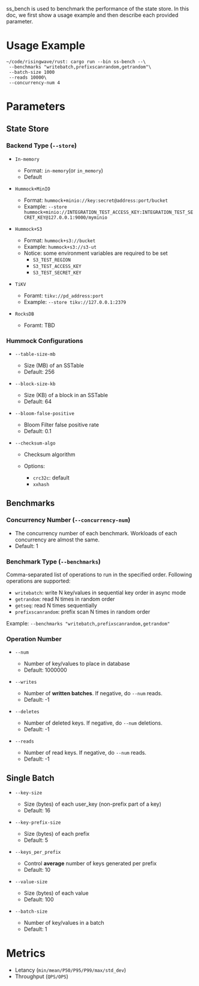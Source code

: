 ss_bench is used to benchmark the performance of the state store. In this doc, we first show a usage example and then describe each provided parameter.

# Usage Example

```shell
~/code/risingwave/rust: cargo run --bin ss-bench --\
 --benchmarks "writebatch,prefixscanrandom,getrandom"\
 --batch-size 1000
 --reads 10000\
 --concurrency-num 4
```

# Parameters

## State Store

### Backend Type  (`--store`)

- `In-memory`
  
  - Format: `in-memory`(or `in_memory`)
  - Default

- `Hummock+MinIO`
  
  - Format: `hummock+minio://key:secret@address:port/bucket`
  - Example: `--store hummock+minio://INTEGRATION_TEST_ACCESS_KEY:INTEGRATION_TEST_SECRET_KEY@127.0.0.1:9000/myminio`

- `Hummock+S3`
  
  - Format: `hummock+s3://bucket`
  - Example: `hummock+s3://s3-ut`
  - Notice: some environment variables are required to be set
    - `S3_TEST_REGION`
    - `S3_TEST_ACCESS_KEY`
    - `S3_TEST_SECRET_KEY`

- `TiKV`
  
  - Foramt: `tikv://pd_address:port`
  - Example: `--store tikv://127.0.0.1:2379`

- `RocksDB`
  
  - Foramt: TBD

### Hummock Configurations

- `--table-size-mb`
  
  - Size (MB) of an SSTable
  - Default: 256

- `--block-size-kb`
  
  - Size (KB) of a block in an SSTable
  - Default: 64

- `--bloom-false-positive`
  
  - Bloom Filter false positive rate
  - Default: 0.1

- `--checksum-algo`
  
  - Checksum algorithm
  
  - Options:
    
    - `crc32c`: default
    - `xxhash`

## Benchmarks

### Concurrency Number (`--concurrency-num`)

- The concurrency number of each benchmark. Workloads of each concurrency are almost the same.
- Default: 1

### Benchmark Type (`--benchmarks`)

Comma-separated list of operations to run in the specified order. Following operations are supported:

- `writebatch`: write N key/values in sequential key order in async mode
- `getrandom`: read N times in random order
- `getseq`: read N times sequentially
- `prefixscanrandom`: prefix scan N times in random order

Example: `--benchmarks "writebatch,prefixscanrandom,getrandom"`

### Operation Number

- `--num`

  - Number of key/values to place in database
  - Default: 1000000

- `--writes`

  - Number of **written batches**. If negative, do `--num` reads.
  - Default: -1

- `--deletes`

  - Number of deleted keys. If negative, do `--num` deletions.
  - Default: -1

- `--reads`

  - Number of read keys. If negative, do `--num` reads.
  - Default: -1

## Single Batch

- `--key-size`
  
  - Size (bytes) of each user_key (non-prefix part of a key)
  - Default: 16

- `--key-prefix-size`
  
  - Size (bytes) of each prefix
  - Default: 5

- `--keys_per_prefix`
  
  - Control **average** number of keys generated per prefix
  - Default: 10

- `--value-size`
  
  - Size (bytes) of each value
  - Default: 100

- `--batch-size`
  
  - Number of key/values in a batch
  - Default: 1

# Metrics

- Letancy (`min/mean/P50/P95/P99/max/std_dev`)
- Throughput (`QPS/OPS`)
